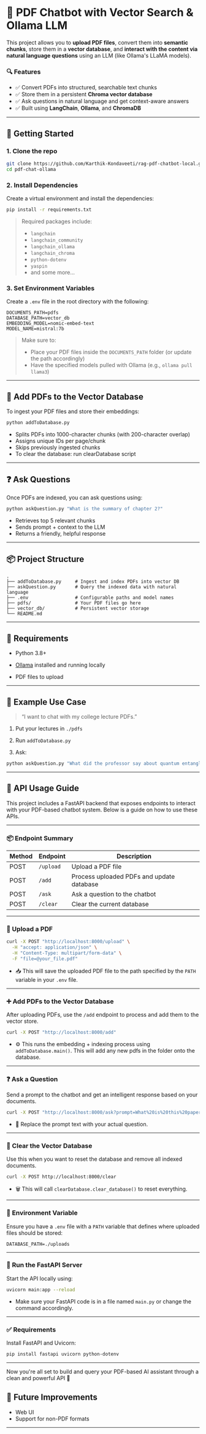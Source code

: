 # 📄 PDF Chatbot with Vector Search & Ollama LLM

This project allows you to **upload PDF files**, convert them into **semantic chunks**, store them in a **vector database**, and **interact with the content via natural language questions** using an LLM (like Ollama's LLaMA models).

### 🔍 Features

-   ✅ Convert PDFs into structured, searchable text chunks
-   ✅ Store them in a persistent **Chroma vector database**
-   ✅ Ask questions in natural language and get context-aware answers
-   ✅ Built using **LangChain**, **Ollama**, and **ChromaDB**
    
----------

## 🏁 Getting Started

### 1. Clone the repo

```bash
git clone https://github.com/Karthik-Kondaveeti/rag-pdf-chatbot-local.git
cd pdf-chat-ollama
```

### 2. Install Dependencies

Create a virtual environment and install the dependencies:

```bash
pip install -r requirements.txt
```

> Required packages include:
> 
> -   `langchain`
> -   `langchain_community`
> -   `langchain_ollama`
> -   `langchain_chroma`
> -   `python-dotenv`
> -   `yaspin`
>  -  and some more...

### 3. Set Environment Variables

Create a `.env` file in the root directory with the following:

```
DOCUMENTS_PATH=pdfs
DATABASE_PATH=vector_db
EMBEDDING_MODEL=nomic-embed-text
MODEL_NAME=mistral:7b
```

> Make sure to:
> -   Place your PDF files inside the `DOCUMENTS_PATH` folder (or update the path accordingly)
> -   Have the specified models pulled with Ollama (e.g., `ollama pull llama3`)
----------

## 🧠 Add PDFs to the Vector Database

To ingest your PDF files and store their embeddings:

```bash
python addToDatabase.py

```

-   Splits PDFs into 1000-character chunks (with 200-character overlap)
-   Assigns unique IDs per page/chunk
-   Skips previously ingested chunks
-   To clear the database: run clearDatabase script
----------

## ❓ Ask Questions

Once PDFs are indexed, you can ask questions using:

```bash
python askQuestion.py "What is the summary of chapter 2?"
```
-   Retrieves top 5 relevant chunks
-   Sends prompt + context to the LLM
-   Returns a friendly, helpful response
    

----------

## 📦 Project Structure

```
.
├── addToDatabase.py     # Ingest and index PDFs into vector DB
├── askQuestion.py       # Query the indexed data with natural language
├── .env                 # Configurable paths and model names
├── pdfs/                # Your PDF files go here
├── vector_db/           # Persistent vector storage
└── README.md
```

----------

## 🔧 Requirements

-   Python 3.8+
    
-   [Ollama](https://ollama.com/) installed and running locally
    
-   PDF files to upload
    

----------

## 📌 Example Use Case

> “I want to chat with my college lecture PDFs.”

1.  Put your lectures in `./pdfs`
    
2.  Run `addToDatabase.py`
    
3.  Ask:
    

```bash
python askQuestion.py "What did the professor say about quantum entanglement?"
```

----------

## 🚀 API Usage Guide

This project includes a FastAPI backend that exposes endpoints to interact with your PDF-based chatbot system. Below is a guide on how to use these APIs.

---

### 📦 Endpoint Summary

| Method | Endpoint     | Description                               |
|--------|--------------|-------------------------------------------|
| POST   | `/upload`    | Upload a PDF file                         |
| POST   | `/add`       | Process uploaded PDFs and update database |
| POST   | `/ask`       | Ask a question to the chatbot             |
| POST   | `/clear`     | Clear the current database                |

---

### 🔄 Upload a PDF

```bash
curl -X POST "http://localhost:8000/upload" \
  -H "accept: application/json" \
  -H "Content-Type: multipart/form-data" \
  -F "file=@your_file.pdf"
```

-   📥 This will save the uploaded PDF file to the path specified by the `PATH` variable in your `.env` file.
    

----------

### ➕ Add PDFs to the Vector Database

After uploading PDFs, use the `/add` endpoint to process and add them to the vector store.

```bash
curl -X POST "http://localhost:8000/add"
```
-   ⚙️ This runs the embedding + indexing process using `addToDatabase.main()`. This will add any new pdfs in the folder onto the database. 
    

----------

### ❓ Ask a Question

Send a prompt to the chatbot and get an intelligent response based on your documents.

```bash
curl -X POST "http://localhost:8000/ask?prompt=What%20is%20this%20paper%20about"
```

-   💬 Replace the prompt text with your actual question.
    

----------

### 🧹 Clear the Vector Database

Use this when you want to reset the database and remove all indexed documents.

```bash
curl -X POST http://localhost:8000/clear
```
-   🗑️ This will call `clearDatabase.clear_database()` to reset everything.
    
----------

### 🔧 Environment Variable

Ensure you have a `.env` file with a `PATH` variable that defines where uploaded files should be stored:
```
DATABASE_PATH=./uploads
```
----------

### 🏁 Run the FastAPI Server

Start the API locally using:

```bash
uvicorn main:app --reload
```
-   Make sure your FastAPI code is in a file named `main.py` or change the command accordingly.
    
----------

### ✅ Requirements

Install FastAPI and Uvicorn:

```bash
pip install fastapi uvicorn python-dotenv
```
----------
Now you're all set to build and query your PDF-based AI assistant through a clean and powerful API 🚀

## 🧠 Future Improvements

-   Web UI
-   Support for non-PDF formats
----------
